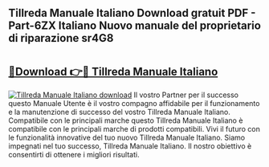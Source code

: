 ## Tillreda Manuale Italiano Download gratuit PDF - Part-6ZX Italiano Nuovo manuale del proprietario di riparazione sr4G8

# <h2><a href="http://dff7rm.blite.top/?on=Tillreda+Manuale+Italiano">🔗Download 👉🔴 Tillreda Manuale Italiano</a></h2>

[![Tillreda Manuale Italiano download](https://i.imgur.com/lujVjoI.png)](http://dff7rm.blite.top/?on=Tillreda+Manuale+Italiano)
Il vostro Partner per il successo questo Manuale Utente è il vostro compagno affidabile per il funzionamento e la manutenzione di successo del vostro Tillreda Manuale Italiano. Compatibile con le principali marche questo Tillreda Manuale Italiano è compatibile con le principali marche di prodotti compatibili. Vivi il futuro con le funzionalità innovative del tuo nuovo Tillreda Manuale Italiano. Siamo impegnati nel tuo successo, Tillreda Manuale Italiano. Il nostro obiettivo è consentirti di ottenere i migliori risultati.
